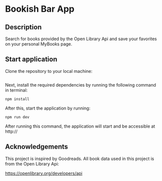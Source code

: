 # Bookish Bar App

## Description
Search for books provided by the Open Library Api and save your favorites on your personal MyBooks page.

## Start application

Clone the repository to your local machine: 

``` 

```


Next, install the required dependencies by running the following command in terminal:

```
npm install
```

After this, start the application by running:

``` 
npm run dev
```

After running this command, the application will start and be accessible at http://

## Acknowledgements

This project is inspired by Goodreads.
All book data used in this project is from the Open Library Api:

https://openlibrary.org/developers/api
    

